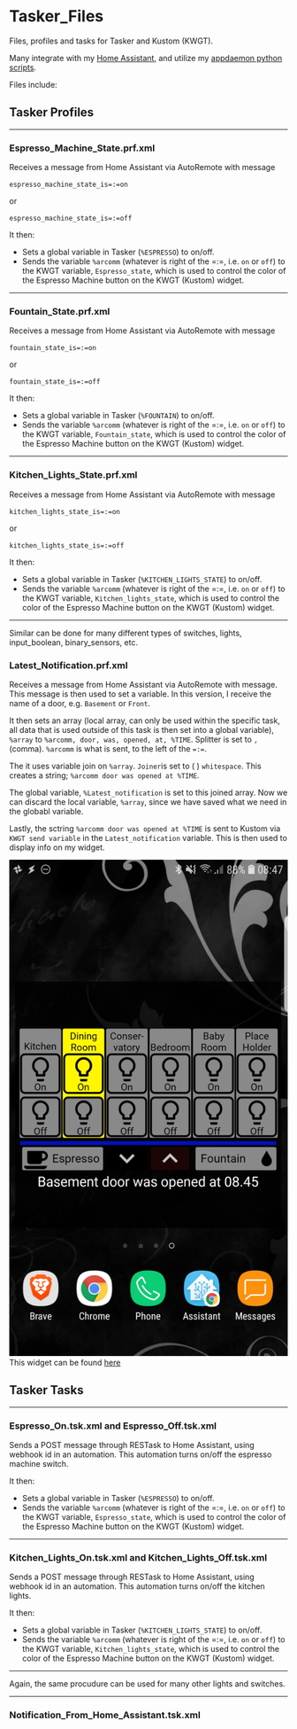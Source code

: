 # Tasker_Files
Files, profiles and tasks for Tasker and Kustom (KWGT).

Many integrate with my [Home Assistant](https://github.com/Aephir/Home_Assistant), and utilize my [appdaemon python scripts](https://github.com/Aephir/Home_Assistant-Accessory-files/tree/master/appdaemon_scripts).

Files include:

## Tasker Profiles
___
### Espresso_Machine_State.prf.xml

Receives a message from Home Assistant via AutoRemote with message 
```
espresso_machine_state_is=:=on
```
or
```
espresso_machine_state_is=:=off
```
It then:
* Sets a global variable in Tasker (`%ESPRESSO`) to on/off.
* Sends the variable `%arcomm` (whatever is right of the =:=, i.e. `on` or `off`) to the KWGT variable, `Espresso_state`, which is used to control the color of the Espresso Machine button on the KWGT (Kustom) widget.
___
### Fountain_State.prf.xml

Receives a message from Home Assistant via AutoRemote with message 
```
fountain_state_is=:=on
```
or
```
fountain_state_is=:=off
```
It then:
* Sets a global variable in Tasker (`%FOUNTAIN`) to on/off.
* Sends the variable `%arcomm` (whatever is right of the =:=, i.e. `on` or `off`) to the KWGT variable, `Fountain_state`, which is used to control the color of the Espresso Machine button on the KWGT (Kustom) widget.
___
### Kitchen_Lights_State.prf.xml

Receives a message from Home Assistant via AutoRemote with message 
```
kitchen_lights_state_is=:=on
```
or
```
kitchen_lights_state_is=:=off
```
It then:
* Sets a global variable in Tasker (`%KITCHEN_LIGHTS_STATE`) to on/off.
* Sends the variable `%arcomm` (whatever is right of the =:=, i.e. `on` or `off`) to the KWGT variable, `Kitchen_lights_state`, which is used to control the color of the Espresso Machine button on the KWGT (Kustom) widget.
___

Similar can be done for many different types of switches, lights, input_boolean, binary_sensors, etc.

### Latest_Notification.prf.xml

Receives a message from Home Assistant via AutoRemote with message. This message is then used to set a variable. In this version, I receive the name of a door, e.g. `Basement` or `Front`.

It then sets an array (local array, can only be used within the specific task, all data that is used outside of this task is then set into a global variable), `%array` to `%arcomm, door, was, opened, at, %TIME`. Splitter is set to `,` (comma). `%arcomm` is what is sent, to the left of the `=:=`.

The it uses variable join on `%array`. `Joiner`is set to ( ) `whitespace`. This creates a string; `%arcomm door was opened at %TIME`.

The global variable, `%Latest_notification` is set to this joined array. Now we can discard the local variable, `%array`, since we have saved what we need in the globabl variable.

Lastly, the sctring `%arcomm door was opened at %TIME` is sent to Kustom via `KWGT send variable` in the `Latest_notification` variable. This is then used to display info on my widget.

![Kustom_widget](https://github.com/Aephir/Images/blob/master/Kusotm_(KWGT)_widget_0.1.jpg)
This widget can be found [here](https://github.com/Aephir/Tasker_Files/blob/master/KWGT/KWGT_20181031.kwgt)


## Tasker Tasks
___
### Espresso_On.tsk.xml and Espresso_Off.tsk.xml

Sends a POST message through RESTask to Home Assistant, using webhook id in an automation. This automation turns on/off the espresso machine switch.

It then:
* Sets a global variable in Tasker (`%ESPRESSO`) to on/off.
* Sends the variable `%arcomm` (whatever is right of the =:=, i.e. `on` or `off`) to the KWGT variable, `Espresso_state`, which is used to control the color of the Espresso Machine button on the KWGT (Kustom) widget.
___
### Kitchen_Lights_On.tsk.xml and Kitchen_Lights_Off.tsk.xml

Sends a POST message through RESTask to Home Assistant, using webhook id in an automation. This automation turns on/off the kitchen lights.

It then:
* Sets a global variable in Tasker (`%KITCHEN_LIGHTS_STATE`) to on/off.
* Sends the variable `%arcomm` (whatever is right of the =:=, i.e. `on` or `off`) to the KWGT variable, `Kitchen_lights_state`, which is used to control the color of the Espresso Machine button on the KWGT (Kustom) widget.
___

Again, the same procudure can be used for many other lights and switches.
___
### Notification_From_Home_Assistant.tsk.xml


